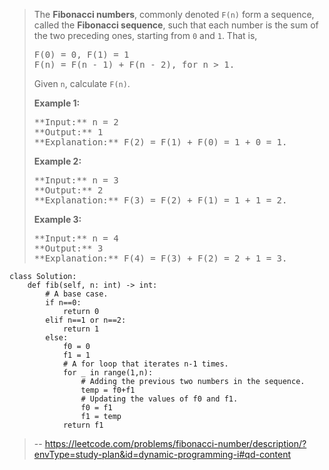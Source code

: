 > The **Fibonacci numbers**, commonly denoted `F(n)` form a sequence, called the **Fibonacci sequence**, such that each number is the sum of the two preceding ones, starting from `0` and `1`. That is,
> 
> <pre>F(0) = 0, F(1) = 1
> F(n) = F(n - 1) + F(n - 2), for n > 1.
> </pre>
> 
> Given `n`, calculate `F(n)`.
> 
> **Example 1:**
> 
> <pre>**Input:** n = 2
> **Output:** 1
> **Explanation:** F(2) = F(1) + F(0) = 1 + 0 = 1.
> </pre>
> 
> **Example 2:**
> 
> <pre>**Input:** n = 3
> **Output:** 2
> **Explanation:** F(3) = F(2) + F(1) = 1 + 1 = 2.
> </pre>
> 
> **Example 3:**
> 
> <pre>**Input:** n = 4
> **Output:** 3
> **Explanation:** F(4) = F(3) + F(2) = 2 + 1 = 3.</pre>
>
```
class Solution:
    def fib(self, n: int) -> int:
        # A base case.
        if n==0:
            return 0
        elif n==1 or n==2:
            return 1
        else:
            f0 = 0
            f1 = 1
            # A for loop that iterates n-1 times.
            for _ in range(1,n):
                # Adding the previous two numbers in the sequence.
                temp = f0+f1
                # Updating the values of f0 and f1.
                f0 = f1
                f1 = temp
            return f1
```
> -- https://leetcode.com/problems/fibonacci-number/description/?envType=study-plan&id=dynamic-programming-i#qd-content
